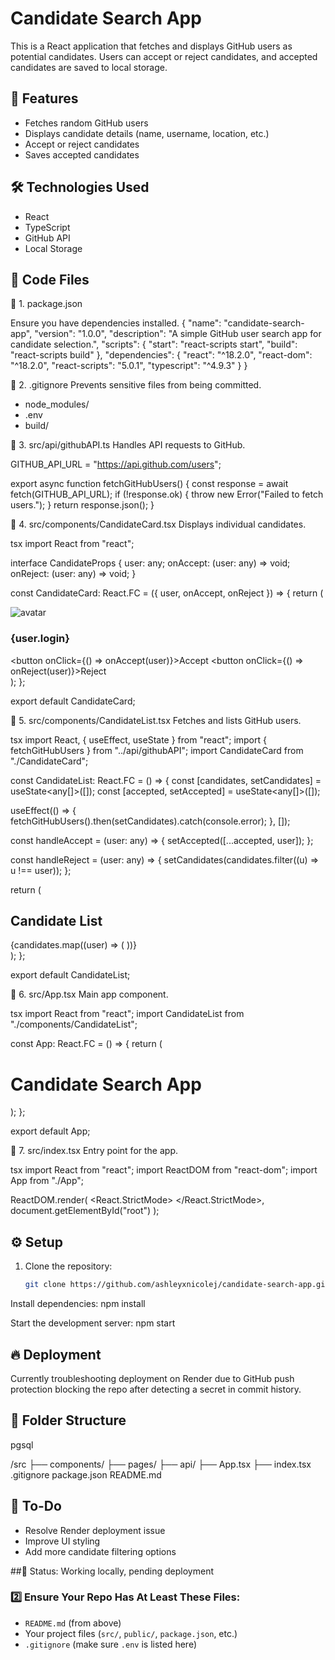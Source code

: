 # Candidate Search App  

This is a React application that fetches and displays GitHub users as potential candidates. Users can accept or reject candidates, and accepted candidates are saved to local storage.

## 🚀 Features
- Fetches random GitHub users  
- Displays candidate details (name, username, location, etc.)  
- Accept or reject candidates  
- Saves accepted candidates  

## 🛠️ Technologies Used
- React  
- TypeScript  
- GitHub API  
- Local Storage  

## 📜 Code Files
📌 1. package.json

Ensure you have dependencies installed.
{
  "name": "candidate-search-app",
  "version": "1.0.0",
  "description": "A simple GitHub user search app for candidate selection.",
  "scripts": {
    "start": "react-scripts start",
    "build": "react-scripts build"
  },
  "dependencies": {
    "react": "^18.2.0",
    "react-dom": "^18.2.0",
    "react-scripts": "5.0.1",
    "typescript": "^4.9.3"
  }
}


📌 2. .gitignore
Prevents sensitive files from being committed.
  - node_modules/
  - .env
  - build/


📌 3. src/api/githubAPI.ts
  Handles API requests to GitHub.

 GITHUB_API_URL = "https://api.github.com/users";

  export async function fetchGitHubUsers() {
    const response = await fetch(GITHUB_API_URL);
      if (!response.ok) {
    throw new Error("Failed to fetch users.");
    }
  return response.json();
}

📌 4. src/components/CandidateCard.tsx
  Displays individual candidates.

  tsx
  import React from "react";

  interface CandidateProps {
  user: any;
  onAccept: (user: any) => void;
  onReject: (user: any) => void;
}

const CandidateCard: React.FC<CandidateProps> = ({ user, onAccept, onReject }) => {
  return (
    <div className="card">
      <img src={user.avatar_url} alt="avatar" />
      <h3>{user.login}</h3>
      <button onClick={() => onAccept(user)}>Accept</button>
      <button onClick={() => onReject(user)}>Reject</button>
    </div>
  );
};

export default CandidateCard;


📌 5. src/components/CandidateList.tsx
Fetches and lists GitHub users.

tsx
import React, { useEffect, useState } from "react";
import { fetchGitHubUsers } from "../api/githubAPI";
import CandidateCard from "./CandidateCard";

const CandidateList: React.FC = () => {
  const [candidates, setCandidates] = useState<any[]>([]);
  const [accepted, setAccepted] = useState<any[]>([]);

  useEffect(() => {
    fetchGitHubUsers().then(setCandidates).catch(console.error);
  }, []);

  const handleAccept = (user: any) => {
    setAccepted([...accepted, user]);
  };

  const handleReject = (user: any) => {
    setCandidates(candidates.filter((u) => u !== user));
  };

  return (
    <div>
      <h2>Candidate List</h2>
      {candidates.map((user) => (
        <CandidateCard key={user.id} user={user} onAccept={handleAccept} onReject={handleReject} />
      ))}
    </div>
  );
};

export default CandidateList;

📌 6. src/App.tsx
Main app component.

tsx
import React from "react";
import CandidateList from "./components/CandidateList";

const App: React.FC = () => {
  return (
    <div>
      <h1>Candidate Search App</h1>
      <CandidateList />
    </div>
  );
};

export default App;

📌 7. src/index.tsx
Entry point for the app.

tsx
import React from "react";
import ReactDOM from "react-dom";
import App from "./App";

ReactDOM.render(
  <React.StrictMode>
    <App />
  </React.StrictMode>,
  document.getElementById("root")
);





## ⚙️ Setup
1. Clone the repository:  
   ```bash
   git clone https://github.com/ashleyxnicolej/candidate-search-app.git
   
Install dependencies:
  npm install


Start the development server:
  npm start


## 🔥 Deployment
Currently troubleshooting deployment on Render due to GitHub push protection blocking the repo after detecting a secret in commit history.

## 📂 Folder Structure
  pgsql

/src
  ├── components/
  ├── pages/
  ├── api/
  ├── App.tsx
  ├── index.tsx
.gitignore
package.json
README.md


## 📌 To-Do
 - Resolve Render deployment issue
 - Improve UI styling
 - Add more candidate filtering options

##📌 Status: Working locally, pending deployment




### 2️⃣ **Ensure Your Repo Has At Least These Files:**  
- `README.md` (from above)  
- Your project files (`src/`, `public/`, `package.json`, etc.)  
- `.gitignore` (make sure `.env` is listed here)  


